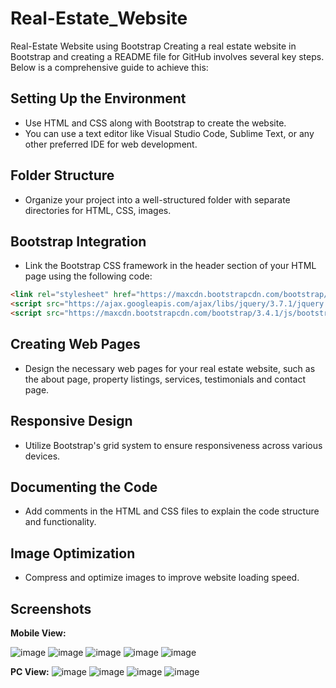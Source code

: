 # Real-Estate_Website
Real-Estate Website using Bootstrap
 Creating a real estate website in Bootstrap and creating a README file for GitHub involves several key steps. Below is a comprehensive guide to achieve this:

## Setting Up the Environment
   - Use HTML and CSS along with Bootstrap to create the website.
   - You can use a text editor like Visual Studio Code, Sublime Text, or any other preferred IDE for web development.

## Folder Structure
   - Organize your project into a well-structured folder with separate directories for HTML, CSS, images.

## Bootstrap Integration
   - Link the Bootstrap CSS framework in the header section of your HTML page using the following code:

   ```html
   <link rel="stylesheet" href="https://maxcdn.bootstrapcdn.com/bootstrap/3.4.1/css/bootstrap.min.css">
   <script src="https://ajax.googleapis.com/ajax/libs/jquery/3.7.1/jquery.min.js"></script>
   <script src="https://maxcdn.bootstrapcdn.com/bootstrap/3.4.1/js/bootstrap.min.js"></script>
   ```

## Creating Web Pages
   - Design the necessary web pages for your real estate website, such as the about page, property listings, services, testimonials and contact page.

## Responsive Design
   - Utilize Bootstrap's grid system to ensure responsiveness across various devices.

## Documenting the Code
   - Add comments in the HTML and CSS files to explain the code structure and functionality.

## Image Optimization
   - Compress and optimize images to improve website loading speed.

## Screenshots

**Mobile View:**

![image](https://github.com/RenuckaM/Real-Estate_Website/assets/147283564/5f5d8d4f-9653-4a10-a6ad-5cf297e95df3)
![image](https://github.com/RenuckaM/Real-Estate_Website/assets/147283564/aa9fecec-b907-4b28-90cc-7b87ab9af9f4)
![image](https://github.com/RenuckaM/Real-Estate_Website/assets/147283564/9c247a74-d512-4d78-8bbd-55f7700c3a5e)
![image](https://github.com/RenuckaM/Real-Estate_Website/assets/147283564/e57cfc9b-cb4e-4518-a826-2fd8b947a407)
![image](https://github.com/RenuckaM/Real-Estate_Website/assets/147283564/6b456765-ce23-4746-b207-2bb35f2051ba)

**PC View:**
![image](https://github.com/RenuckaM/Real-Estate_Website/assets/147283564/1739fb49-a246-4478-b573-ca6581727ec1)
![image](https://github.com/RenuckaM/Real-Estate_Website/assets/147283564/d563a371-8303-4ebd-94bb-48857346f0b6)
![image](https://github.com/RenuckaM/Real-Estate_Website/assets/147283564/63909c27-64ef-467c-98ec-4d8a34b8b3e1)
![image](https://github.com/RenuckaM/Real-Estate_Website/assets/147283564/81ea0d2f-0406-4701-ae55-f04cdfc935a4)









   

   
